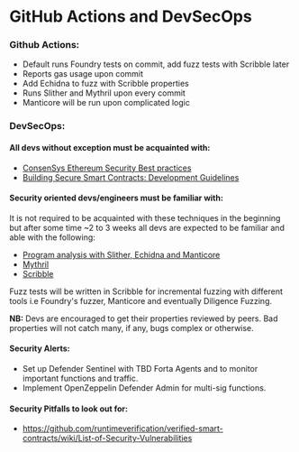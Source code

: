 # GitHub Actions and DevSecOps

### Github Actions: 
- Default runs Foundry tests on commit, add fuzz tests with Scribble later
- Reports gas usage upon commit
- Add Echidna to fuzz with Scribble properties
- Runs Slither and Mythril upon every commit
- Manticore will be run upon complicated logic

### DevSecOps:
#### All devs without exception must be acquainted with:
- [ConsenSys Ethereum Security Best practices](https://consensys.github.io/smart-contract-best-practices/)
- [Building Secure Smart Contracts: Development Guidelines](https://github.com/crytic/building-secure-contracts/tree/master/development-guidelines)

#### Security oriented devs/engineers must be familiar with:

It is not required to be acquainted with these techniques in the beginning but after some time ~2 to 3 weeks all devs are expected to be familiar and able with the following:

- [Program analysis with Slither, Echidna and Manticore](https://github.com/crytic/building-secure-contracts/tree/master/program-analysis)
- [Mythril](https://github.com/ConsenSys/mythril)
- [Scribble](https://docs.scribble.codes/)

Fuzz tests will be written in Scribble for incremental fuzzing with different tools i.e Foundry's fuzzer, Manticore and eventually Diligence Fuzzing.

**NB:** Devs are encouraged to get their properties reviewed by peers. Bad properties will not catch many, if any, bugs complex or otherwise.

#### Security Alerts:

- Set up Defender Sentinel with TBD Forta Agents and to monitor important functions and traffic.
- Implement OpenZeppelin Defender Admin for multi-sig functions.
#### Security Pitfalls to look out for:

- https://github.com/runtimeverification/verified-smart-contracts/wiki/List-of-Security-Vulnerabilities
